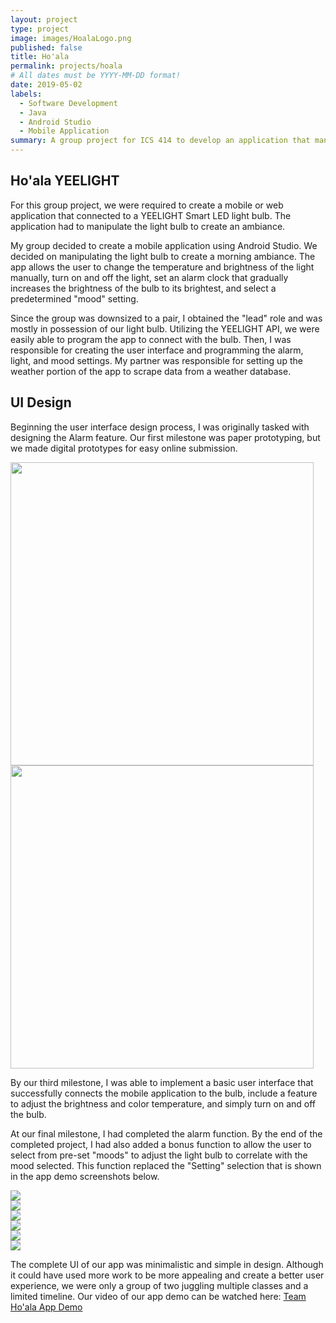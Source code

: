 ```yaml
---
layout: project
type: project
image: images/HoalaLogo.png
published: false
title: Ho'ala
permalink: projects/hoala
# All dates must be YYYY-MM-DD format!
date: 2019-05-02
labels:
  - Software Development
  - Java
  - Android Studio
  - Mobile Application
summary: A group project for ICS 414 to develop an application that manipulates a YEELIGHT Smart LED WiFi light bulb.
---
```


## Ho'ala YEELIGHT
For this group project, we were required to create a mobile or web application that connected to a YEELIGHT Smart LED light bulb. The application had to manipulate the light bulb to create an ambiance.

My group decided to create a mobile application using Android Studio. We decided on manipulating the light bulb to create a morning ambiance. The app allows the user to change the temperature and brightness of the light manually, turn on and off the light, set an alarm clock that gradually increases the brightness of the bulb to its brightest, and select a predetermined "mood" setting.

Since the group was downsized to a pair, I obtained the "lead" role and was mostly in possession of our light bulb. Utilizing the YEELIGHT API, we were easily able to program the app to connect with the bulb. Then, I was responsible for creating the user interface and programming the alarm, light, and mood settings. My partner was responsible for setting up the weather portion of the app to scrape data from a weather database.

## UI Design
Beginning the user interface design process, I was originally tasked with designing the Alarm feature. Our first milestone was paper prototyping, but we made digital prototypes for easy online submission.

<div class="row">
  <div class="column">
    <img class="ui centered fluid image" src="../images/PaperPrototypeAlarmLog.png" style="height:485">
  </div>
  <div class="column">
    <img class="ui centered fluid image" src="../images/PaperPrototypeSetAlarm2.png" style="height:485">
  </div>
</div>

By our third milestone, I was able to implement a basic user interface that successfully connects the mobile application to the bulb, include a feature to adjust the brightness and color temperature, and simply turn on and off the bulb.

At our final milestone, I had completed the alarm function. By the end of the completed project, I had also added a bonus function to allow the user to select from pre-set "moods" to adjust the light bulb to correlate with the mood selected. This function replaced the "Setting" selection that is shown in the app demo screenshots below.

<div class="row">
  <div class="column">
    <img class="ui fluid image" src="../images/HoalaSearch.png">
  </div>
  <div class="column">
    <img class="ui fluid image" src="../images/HoalaFound.png">
  </div>
  <div class="column">
    <img class="ui fluid image" src="../images/HoalaHome.png">
  </div>
</div>
<div class="row">
  <div class="column">
    <img class="ui fluid image" src="../images/HoalaAlarm.png">
  </div>
  <div class="column">
    <img class="ui fluid image" src="../images/HoalaChange.png">
  </div>
  <div class="column">
    <img class="ui fluid image" src="../images/HoalaTemp.png">
  </div>
</div>

The complete UI of our app was minimalistic and simple in design. Although it could have used more work to be more appealing and create a better user experience, we were only a group of two juggling multiple classes and a limited timeline. Our video of our app demo can be watched here: <a href="https://youtu.be/Kjq8xNxlP4o">Team Ho'ala App Demo</a>
